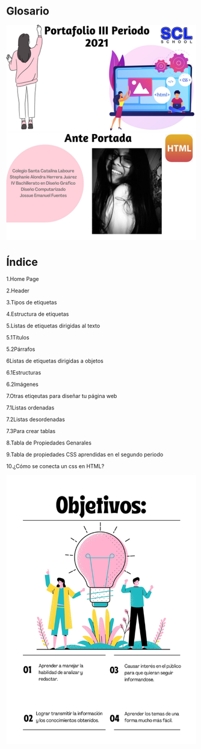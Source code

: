 # Glosario

<img src="img2/Portada.jpg">
<img src="img2/Anteportada.jpg">

<h1>Índice</h1>
<p>1.Home Page</p>
<p>2.Header</p>
<p>3.Tipos de etiquetas</p>
<p>4.Estructura de etiquetas</p>
<p>5.Listas de etiquetas dirigidas al texto</p>
  <p>5.1Títulos</p>
  <p>5.2Párrafos</p>
<p>6Listas de etiquetas dirigidas a objetos</p>
  <p>6.1Estructuras</p>
  <p>6.2Imágenes</p>
<p>7.Otras etiqeutas para diseñar tu página web</p>
  <p>7.1Listas ordenadas</p>
  <p>7.2Listas desordenadas</p>
  <p>7.3Para crear tablas</p>
<p>8.Tabla de Propiedades Genarales</p>
<p>9.Tabla de propiedades CSS aprendidas en el segundo periodo</p>
<p>10.¿Cómo se conecta un css en HTML?</p>

<img src="img2/Objetivos.jpg">

